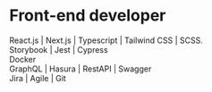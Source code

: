 # Front-end developer

React.js | Next.js | Typescript | Tailwind CSS | SCSS.<br />
Storybook | Jest | Cypress<br />
Docker<br />
GraphQL | Hasura | RestAPI | Swagger<br />
Jira | Agile | Git<br />
